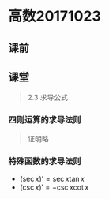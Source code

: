 # 高数20171023

## 课前





## 课堂

> 2.3 求导公式

### 四则运算的求导法则

> 证明略



### 特殊函数的求导法则

- $(\sec x)’=\sec x\tan x$
- $(\csc x)'=-\csc x\cot x$

